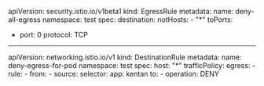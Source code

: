 apiVersion: security.istio.io/v1beta1
kind: EgressRule
metadata:
  name: deny-all-egress
  namespace: test
spec:
  destination:
    notHosts:
    - "*"
  toPorts:
  - port: 0
    protocol: TCP
    
---
apiVersion: networking.istio.io/v1
kind: DestinationRule
metadata:
  name: deny-egress-for-pod
  namespace: test
spec:
  host: "*"
  trafficPolicy:
    egress:
    - rule:
      - from:
        - source:
            selector: app: kentan
      to:
        - operation: DENY

